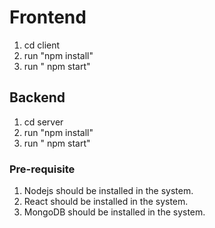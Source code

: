# Frontend

1. cd client
2. run "npm install"
3. run " npm start"

## Backend

1. cd server
2. run "npm install"
3. run " npm start"

### Pre-requisite

1. Nodejs should be installed in the system.
2. React should be installed in the system.
3. MongoDB should be installed in the system.
